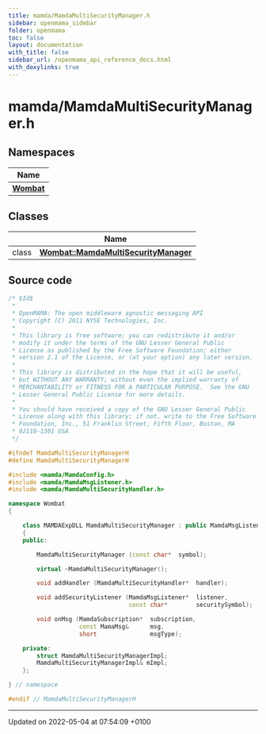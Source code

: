```yaml
---
title: mamda/MamdaMultiSecurityManager.h
sidebar: openmama_sidebar
folder: openmama
toc: false
layout: documentation
with_title: false
sidebar_url: /openmama_api_reference_docs.html
with_doxylinks: true
---
```


# mamda/MamdaMultiSecurityManager.h



## Namespaces

| Name           |
| -------------- |
| **[Wombat](namespaceWombat.html)**  |

## Classes

|                | Name           |
| -------------- | -------------- |
| class | **[Wombat::MamdaMultiSecurityManager](classWombat_1_1MamdaMultiSecurityManager.html)**  |




## Source code

```cpp
/* $Id$
 *
 * OpenMAMA: The open middleware agnostic messaging API
 * Copyright (C) 2011 NYSE Technologies, Inc.
 *
 * This library is free software; you can redistribute it and/or
 * modify it under the terms of the GNU Lesser General Public
 * License as published by the Free Software Foundation; either
 * version 2.1 of the License, or (at your option) any later version.
 *
 * This library is distributed in the hope that it will be useful,
 * but WITHOUT ANY WARRANTY; without even the implied warranty of
 * MERCHANTABILITY or FITNESS FOR A PARTICULAR PURPOSE.  See the GNU
 * Lesser General Public License for more details.
 *
 * You should have received a copy of the GNU Lesser General Public
 * License along with this library; if not, write to the Free Software
 * Foundation, Inc., 51 Franklin Street, Fifth Floor, Boston, MA
 * 02110-1301 USA
 */

#ifndef MamdaMultiSecurityManagerH
#define MamdaMultiSecurityManagerH

#include <mamda/MamdaConfig.h>
#include <mamda/MamdaMsgListener.h>
#include <mamda/MamdaMultiSecurityHandler.h>

namespace Wombat
{

    class MAMDAExpDLL MamdaMultiSecurityManager : public MamdaMsgListener
    {
    public:

        MamdaMultiSecurityManager (const char*  symbol);

        virtual ~MamdaMultiSecurityManager();

        void addHandler (MamdaMultiSecurityHandler*  handler);

        void addSecurityListener (MamdaMsgListener*  listener,
                                  const char*        securitySymbol);

        void onMsg (MamdaSubscription*  subscription,
                    const MamaMsg&      msg,
                    short               msgType);

    private:
        struct MamdaMultiSecurityManagerImpl;
        MamdaMultiSecurityManagerImpl& mImpl;
    };

} // namespace

#endif // MamdaMultiSecurityManagerH
```


-------------------------------

Updated on 2022-05-04 at 07:54:09 +0100
